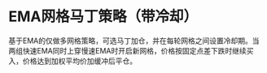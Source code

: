 # EMA网格马丁策略（带冷却）

基于EMA的仅做多网格策略，可选马丁加仓，并在每轮网格之间设置冷却期。当两组快速EMA同时上穿慢速EMA时开启新网格，价格按固定点差下跌时继续买入，价格达到加权平均价加缓冲后平仓。
